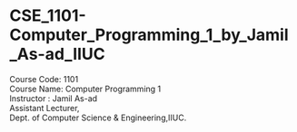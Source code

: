 # CSE_1101-Computer_Programming_1_by_Jamil_As-ad_IIUC
Course Code: 1101<br>Course Name: Computer Programming 1<br>Instructor : Jamil As-ad<br>Assistant Lecturer,<br>Dept. of Computer Science & Engineering,IIUC.
